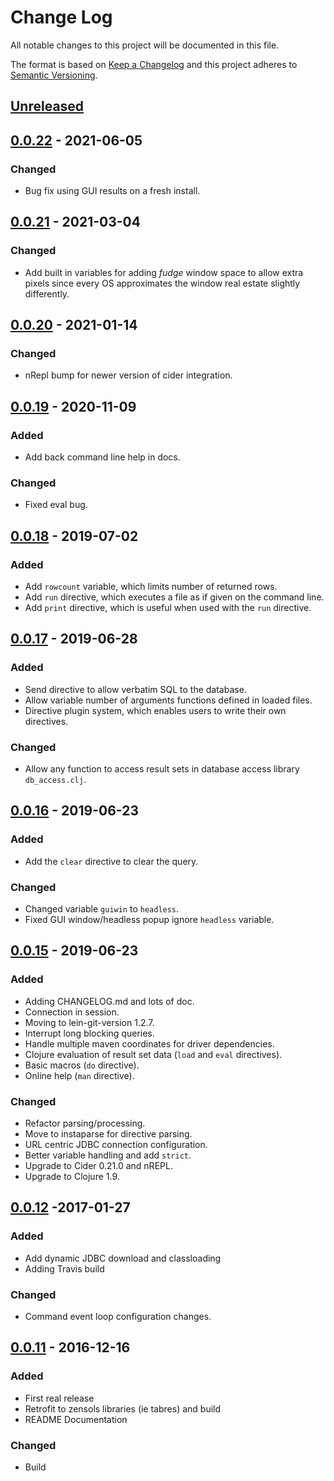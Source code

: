 # Change Log
All notable changes to this project will be documented in this file.

The format is based on [Keep a Changelog](http://keepachangelog.com/)
and this project adheres to [Semantic Versioning](http://semver.org/).


## [Unreleased]


## [0.0.22] - 2021-06-05
### Changed
- Bug fix using GUI results on a fresh install.


## [0.0.21] - 2021-03-04
### Changed
- Add built in variables for adding *fudge* window space to allow extra pixels
  since every OS approximates the window real estate slightly differently.


## [0.0.20] - 2021-01-14
### Changed
- nRepl bump for newer version of cider integration.


## [0.0.19] - 2020-11-09
### Added
- Add back command line help in docs.
### Changed
- Fixed eval bug.


## [0.0.18] - 2019-07-02
### Added
- Add `rowcount` variable, which limits number of returned rows.
- Add `run` directive, which executes a file as if given on the command line.
- Add `print` directive, which is useful when used with the `run` directive.


## [0.0.17] - 2019-06-28
### Added
- Send directive to allow verbatim SQL to the database.
- Allow variable number of arguments functions defined in loaded files.
- Directive plugin system, which enables users to write their own directives.
### Changed
- Allow any function to access result sets in database access library
  `db_access.clj`.


## [0.0.16] - 2019-06-23
### Added
- Add the `clear` directive to clear the query.
### Changed
- Changed variable `guiwin` to `headless`.
- Fixed GUI window/headless popup ignore `headless` variable.


## [0.0.15] - 2019-06-23
### Added
- Adding CHANGELOG.md and lots of doc.
- Connection in session.
- Moving to lein-git-version 1.2.7.
- Interrupt long blocking queries.
- Handle multiple maven coordinates for driver dependencies.
- Clojure evaluation of result set data (`load` and `eval` directives).
- Basic macros (`do` directive).
- Online help (`man` directive).

### Changed
- Refactor parsing/processing.
- Move to instaparse for directive parsing.
- URL centric JDBC connection configuration.
- Better variable handling and add `strict`.
- Upgrade to Cider 0.21.0 and nREPL.
- Upgrade to Clojure 1.9.


## [0.0.12] -2017-01-27
### Added
- Add dynamic JDBC download and classloading
- Adding Travis build

### Changed
- Command event loop configuration changes.


## [0.0.11] - 2016-12-16
### Added
- First real release
- Retrofit to zensols libraries (ie tabres) and build
- README Documentation

### Changed
- Build


[Unreleased]: https://github.com/plandes/cisql/compare/v0.0.22...HEAD
[0.0.22]: https://github.com/plandes/cisql/compare/v0.0.21...v0.0.22
[0.0.21]: https://github.com/plandes/cisql/compare/v0.0.20...v0.0.21
[0.0.20]: https://github.com/plandes/cisql/compare/v0.0.19...v0.0.20
[0.0.19]: https://github.com/plandes/cisql/compare/v0.0.18...v0.0.19
[0.0.18]: https://github.com/plandes/cisql/compare/v0.0.17...v0.0.18
[0.0.17]: https://github.com/plandes/cisql/compare/v0.0.16...v0.0.17
[0.0.16]: https://github.com/plandes/cisql/compare/v0.0.15...v0.0.16
[0.0.15]: https://github.com/plandes/clj-mkproj/compare/v0.0.12...v0.0.15
[0.0.12]: https://github.com/plandes/clj-mkproj/compare/v0.0.12...v0.0.13
[0.0.11]: https://github.com/plandes/clj-mkproj/compare/v0.0.10...v0.0.11

